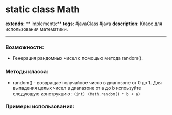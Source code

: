 # static class Math
**extends:** 
** implements:** 
**tegs:** #javaClass #java
**description:** Класс для использования математики.

---
### Возможности:
- Генерация рандомных чисел с помощью метода random().
### Методы класса:
- random() - возвращает случайное число в диапозоне от 0 до 1.  Для выпадения целых чисел в диапазоне от a до b испоьзуйте следующую конструкцию : `(int) (Math.random() * b + a)`

### Примеры использования:
